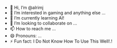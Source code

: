 - 👋 Hi, I’m @alrimj
- 👀 I’m interested in gaming and anything else ...
- 🌱 I’m currently learning AI!
- 💞️ I’m looking to collaborate on ...
- 📫 How to reach me ...
- 😄 Pronouns: ...
- ⚡ Fun fact: I Do Not Know How To Use This Well!.!

<!---
alrimj/alrimj is a ✨ special ✨ repository because its `README.md` (this file) appears on your GitHub profile.
You can click the Preview link to take a look at your changes.
--->
